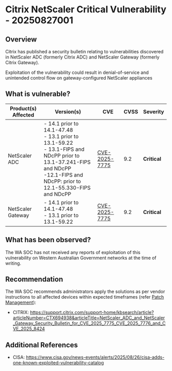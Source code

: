 # Citrix NetScaler Critical Vulnerability - 20250827001

## Overview

Citrix has published a security bulletin relating to vulnerabilities discovered in NetScaler ADC (formerly Citrix ADC) and NetScaler Gateway (formerly Citrix Gateway).

Exploitation of the vulnerability could result in denial-of-service and unintended control flow on gateway-configured NetScaler appliances

## What is vulnerable?

| Product(s) Affected | Version(s)                                                                                                                    | CVE                                                                  | CVSS | Severity     |
| ------------------- | ----------------------------------------------------------------------------------------------------------------------------- | -------------------------------------------------------------------- | ---- | ------------ |
| NetScaler ADC       | - 14.1 prior to 14.1-47.48 <br> - 13.1 prior to 13.1-59.22 <br>- 13.1-FIPS and NDcPP prior to 13.1-37.241-FIPS and NDcPP <br>-12.1-FIPS and NDcPP: prior to 12.1-55.330-FIPS and NDcPP<br> | [CVE-2025-7775](https://nvd.nist.gov/vuln/detail/CVE-2025-7775)      | 9.2  | **Critical** |
| NetScaler Gateway   | - 14.1 prior to 14.1-47.48 <br> - 13.1 prior to 13.1-59.22                                                                    | [CVE-2025-7775](https://nvd.nist.gov/vuln/detail/CVE-2025-7775) <br> | 9.2  | **Critical** |

## What has been observed?

The WA SOC has not received any reports of exploitation of this vulnerability on Western Australian Government networks at the time of writing.

## Recommendation

The WA SOC recommends administrators apply the solutions as per vendor instructions to all affected devices within expected timeframes (refer [Patch Management](../guidelines/patch-management.md)):

- CITRIX: <https://support.citrix.com/support-home/kbsearch/article?articleNumber=CTX694938&articleTitle=NetScaler_ADC_and_NetScaler_Gateway_Security_Bulletin_for_CVE_2025_7775_CVE_2025_7776_and_CVE_2025_8424>

## Additional References

- CISA: <https://www.cisa.gov/news-events/alerts/2025/08/26/cisa-adds-one-known-exploited-vulnerability-catalog>
